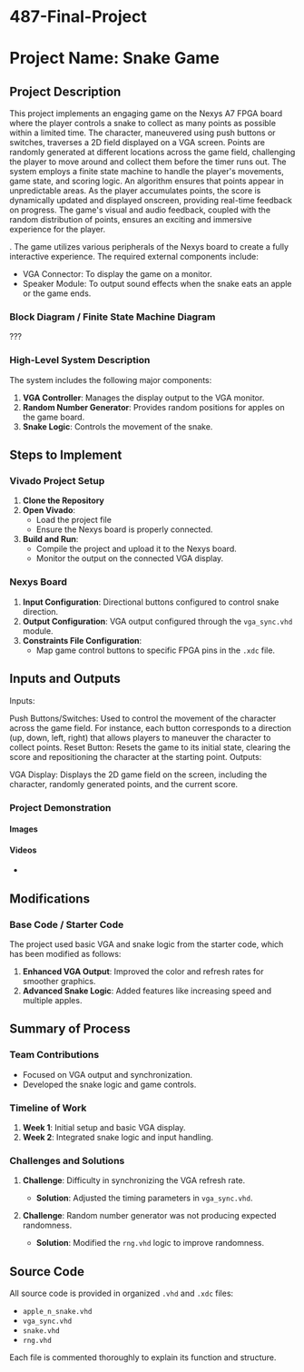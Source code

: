 # 487-Final-Project

# Project Name: Snake Game

## Project Description
This project implements an engaging game on the Nexys A7 FPGA board where the player controls a snake to collect as many points as possible within a limited time. The character, maneuvered using push buttons or switches, traverses a 2D field displayed on a VGA screen. Points are randomly generated at different locations across the game field, challenging the player to move around and collect them before the timer runs out. The system employs a finite state machine to handle the player's movements, game state, and scoring logic. An algorithm ensures that points appear in unpredictable areas. As the player accumulates points, the score is dynamically updated and displayed onscreen, providing real-time feedback on progress. The game's visual and audio feedback, coupled with the random distribution of points, ensures an exciting and immersive experience for the player.

. The game utilizes various peripherals of the Nexys board to create a fully interactive experience. The required external components include:
- VGA Connector: To display the game on a monitor.
- Speaker Module: To output sound effects when the snake eats an apple or the game ends.

### Block Diagram / Finite State Machine Diagram
???
### High-Level System Description
The system includes the following major components:
1. **VGA Controller**: Manages the display output to the VGA monitor.
2. **Random Number Generator**: Provides random positions for apples on the game board.
3. **Snake Logic**: Controls the movement    of the snake.

## Steps to Implement
### Vivado Project Setup
1. **Clone the Repository**
2. **Open Vivado**:
   - Load the project file
   - Ensure the Nexys board is properly connected.
3. **Build and Run**:
   - Compile the project and upload it to the Nexys board.
   - Monitor the output on the connected VGA display.

### Nexys Board
1. **Input Configuration**: Directional buttons configured to control snake direction.
2. **Output Configuration**: VGA output configured through the `vga_sync.vhd` module.
3. **Constraints File Configuration**:
   - Map game control buttons to specific FPGA pins in the `.xdc` file.

## Inputs and Outputs
Inputs:

Push Buttons/Switches: Used to control the movement of the character across the game field. For instance, each button corresponds to a direction (up, down, left, right) that allows players to maneuver the character to collect points.
Reset Button: Resets the game to its initial state, clearing the score and repositioning the character at the starting point.
Outputs:

VGA Display: Displays the 2D game field on the screen, including the character, randomly generated points, and the current score.
### Project Demonstration
#### Images


#### Videos
- 

## Modifications
### Base Code / Starter Code
The project used basic VGA and snake logic from the starter code, which has been modified as follows:
1. **Enhanced VGA Output**: Improved the color and refresh rates for smoother graphics.
2. **Advanced Snake Logic**: Added features like increasing speed and multiple apples.

## Summary of Process
### Team Contributions
-  Focused on VGA output and synchronization.
-  Developed the snake logic and game controls.

### Timeline of Work
1. **Week 1**: Initial setup and basic VGA display.
2. **Week 2**: Integrated snake logic and input handling.

### Challenges and Solutions
1. **Challenge**: Difficulty in synchronizing the VGA refresh rate.
   - **Solution**: Adjusted the timing parameters in `vga_sync.vhd`.

2. **Challenge**: Random number generator was not producing expected randomness.
   - **Solution**: Modified the `rng.vhd` logic to improve randomness.

## Source Code
All source code is provided in organized `.vhd` and `.xdc` files:
- `apple_n_snake.vhd`
- `vga_sync.vhd`
- `snake.vhd`
- `rng.vhd`


Each file is commented thoroughly to explain its function and structure.
